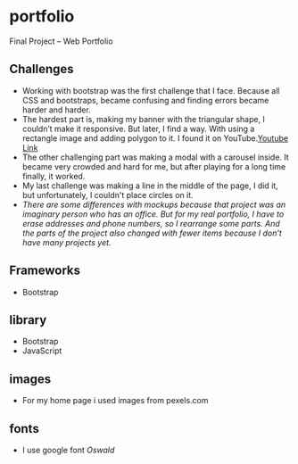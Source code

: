 # portfolio
Final Project – Web Portfolio

## Challenges


- Working with bootstrap was the first challenge that I face. Because all CSS and bootstraps, became confusing and finding errors became harder and harder.
- The hardest part is, making my banner with the triangular shape, I couldn’t make it responsive. But later, I find a way. With using a rectangle image and adding polygon to it. I found it on YouTube.[Youtube Link](https://www.youtube.com/watch?v=Y6LAJsUkkyc&ab_channel=CodingArtist)
- The other challenging part was making a modal with a carousel inside. It became very crowded and hard for me, but after playing for a long time finally, it worked.
- My last challenge was making a line in the middle of the page, I did it, but unfortunately, I couldn't place circles on it.
- *There are some differences with mockups because that project was an imaginary person who has an office. But for my real portfolio, I have to erase addresses and phone numbers, so I rearrange some parts. And the parts of the project also changed with fewer items because I don’t have many projects yet.*

## Frameworks

- Bootstrap

## library

- Bootstrap
- JavaScript

## images


- For my home page i used images from pexels.com

## fonts


- I use google font *Oswald*